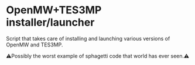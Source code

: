# OpenMW+TES3MP installer/launcher
Script that takes care of installing and launching various versions of OpenMW and TES3MP.

⚠Possibly the worst example of sphagetti code that world has ever seen.⚠
